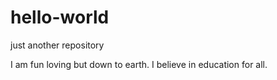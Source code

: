 # hello-world
just another repository

I am fun loving but down to earth.
I believe in education for all.
